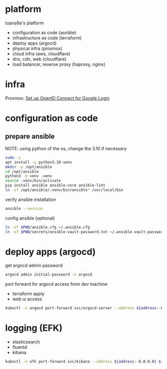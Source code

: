 # platform

tuana9a's platform
- configuration as code (asnible)
- infrastructure as code (terraform)
- deploy apps (argocd)
- physical infra (proxmox)
- cloud infra (aws, cloudflare)
- dns, cdn, web (cloudflare)
- load balancer, reverse proxy (haproxy, nginx)

# infra

Proxmox: [Set up OpenID Connect for Google Login](https://forum.proxmox.com/threads/mobile-web-and-android-app-how-to-log-in-with-google-oauth2-openid.116234/post-563563)

# configuration as code

## prepare ansible

NOTE: using python of the os, change the 3.10 if necessary

```bash
sudo -i
apt install -y python3.10-venv
mkdir -p /opt/ansible
cd /opt/ansible
python3 -m venv .venv
source .venv/bin/activate
pip install ansible ansible-core ansible-lint
ln -sf /opt/ansible/.venv/bin/ansible* /usr/local/bin
```

verify ansible installation

```bash
ansible --version
```

config ansible (optional)

```bash
ln -sf $PWD/ansible.cfg ~/.ansible.cfg
ln -sf $PWD/secrets/ansible-vault-password.txt ~/.ansible-vault-password.txt
```

# deploy apps (argocd)

get argocd admin password

```bash
argocd admin initial-password -n argocd
```

port forward for argocd access from dev machine
- terraform apply
- web ui access

```bash
kubectl -n argocd port-forward svc/argocd-server --address ${address:-0.0.0.0} ${port:-8443}:443
```

# logging (EFK)

- elasticsearch
- fluentd
- kibana

```bash
kubectl -n efk port-forward svc/kibana --address ${address:-0.0.0.0} ${port:-5601}:5601
```